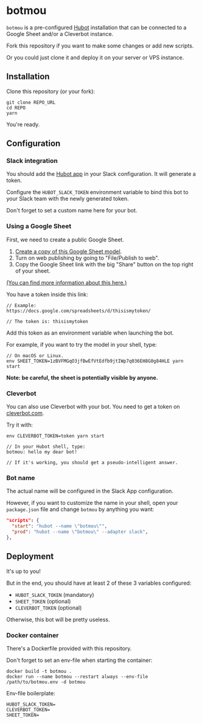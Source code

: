 # botmou

`botmou` is a pre-configured [Hubot](https://hubot.github.com) installation that can be connected to a Google Sheet and/or a Cleverbot instance.

Fork this repository if you want to make some changes or add new scripts.

Or you could just clone it and deploy it on your server or VPS instance.

## Installation

Clone this repository (or your fork):

```shell
git clone REPO_URL
cd REPO
yarn
```

You're ready.

## Configuration

### Slack integration

You should add the [Hubot app](https://slack.com/apps/A0F7XDU93-hubot) in your Slack configuration. It will generate a token.

Configure the `HUBOT_SLACK_TOKEN` environment variable to bind this bot to your Slack team with the newly generated token.

Don't forget to set a custom name here for your bot.

### Using a Google Sheet

First, we need to create a public Google Sheet.

1. [Create a copy of this Google Sheet model](https://docs.google.com/spreadsheets/d/1zBVFMGqO3jfBwEfVtEdfb9jtIWp7q036EH8G0g84HLE/).
2. Turn on web publishing by going to "File/Publish to web".
3. Copy the Google Sheet link with the big "Share" button on the top right of your sheet.

[(You can find more information about this here.)](https://github.com/theoephraim/node-google-spreadsheet#unauthenticated-access-read-only-access-on-public-docs)

You have a token inside this link:

```shell
// Example:
https://docs.google.com/spreadsheets/d/thisismytoken/

// The token is: thisismytoken
```

Add this token as an environment variable when launching the bot.

For example, if you want to try the model in your shell, type:

```shell
// On macOS or Linux.
env SHEET_TOKEN=1zBVFMGqO3jfBwEfVtEdfb9jtIWp7q036EH8G0g84HLE yarn start
```

**Note: be careful, the sheet is potentially visible by anyone.**

### Cleverbot

You can also use Cleverbot with your bot. You need to get a token on [cleverbot.com](https://www.cleverbot.com/api/my-account/).

Try it with:

```shell
env CLEVERBOT_TOKEN=token yarn start

// In your Hubot shell, type:
botmou: hello my dear bot!

// If it's working, you should get a pseudo-intelligent answer.
```

### Bot name

The actual name will be configured in the Slack App configuration.

However, if you want to customize the name in your shell, open your `package.json` file and change `botmou` by anything you want:

```json
"scripts": {
  "start": "hubot --name \"botmou\"",
  "prod": "hubot --name \"botmou\" --adapter slack",
},
```

## Deployment

It's up to you!

But in the end, you should have at least 2 of these 3 variables configured:

- `HUBOT_SLACK_TOKEN` (mandatory)
- `SHEET_TOKEN` (optional)
- `CLEVERBOT_TOKEN` (optional)

Otherwise, this bot will be pretty useless.

### Docker container

There's a Dockerfile provided with this repository.

Don't forget to set an env-file when starting the container:

```shell
docker build -t botmou .
docker run --name botmou --restart always --env-file /path/to/botmou.env -d botmou
```

Env-file boilerplate:

```
HUBOT_SLACK_TOKEN=
CLEVERBOT_TOKEN=
SHEET_TOKEN=
```

